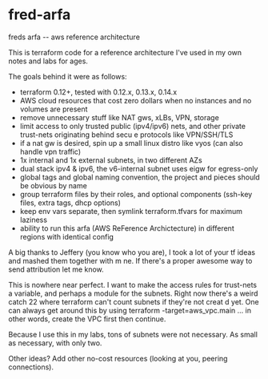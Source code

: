 # fred-arfa
freds arfa -- aws reference architecture

 This is terraform code for a reference architecture I've used in my own notes and labs for ages.

 The goals behind it were as follows:

 - terraform 0.12+, tested with 0.12.x, 0.13.x, 0.14.x
 - AWS cloud resources that cost zero dollars when no instances and no volumes are present
 - remove unnecessary stuff like NAT gws, xLBs, VPN, storage
 - limit access to only trusted public (ipv4/ipv6) nets, and other private trust-nets originating behind secu
e protocols like VPN/SSH/TLS
 - if a nat gw is desired, spin up a small linux distro like vyos (can also handle vpn traffic)
 - 1x internal and 1x external subnets, in two different AZs
 - dual stack ipv4 & ipv6, the v6-internal subnet uses eigw for egress-only
 - global tags and global naming convention, the project and pieces should be obvious by name
 - group terraform files by their roles, and optional components (ssh-key files, extra tags, dhcp options)
 - keep env vars separate, then symlink terraform.tfvars for maximum laziness
 - ability to run this arfa (AWS ReFerence Archictecture) in different regions with identical config

A big thanks to Jeffery (you know who you are), I took a lot of your tf ideas and mashed them together with m
ne. If there's a proper awesome way to send attribution let me know.

This is nowhere near perfect. I want to make the access rules for trust-nets a variable, and perhaps a module
for the subnets.  Right now there's a weird catch 22 where terraform can't count subnets if they're not creat
d yet.  One can always get around this by using terraform -target=aws_vpc.main ... in other words, create the
VPC first then continue.

Because I use this in my labs, tons of subnets were not necessary.  As small as necessary, with only two.

Other ideas? Add other no-cost resources (looking at you, peering connections).

